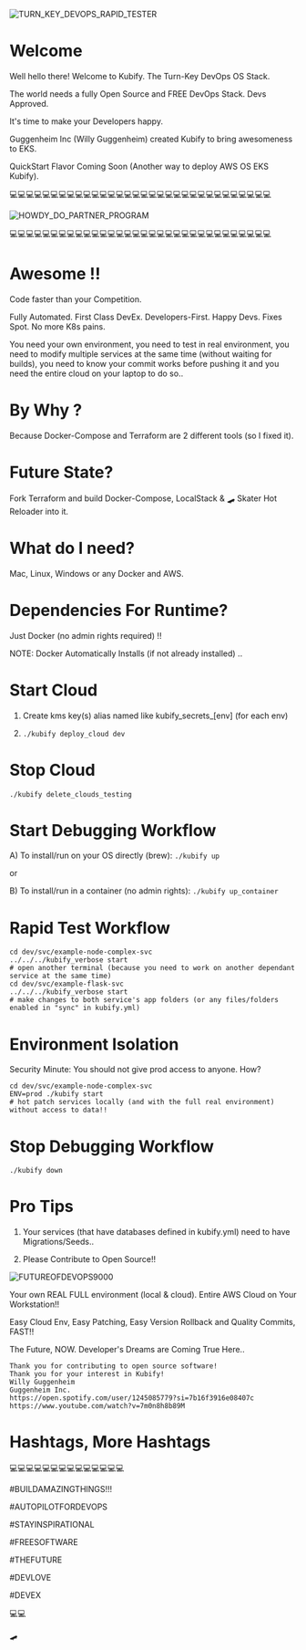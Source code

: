 ![TURN_KEY_DEVOPS_RAPID_TESTER](./docs/img/README_md_imgs/kubify-arch.drawio.png)


# Welcome

Well hello there! Welcome to Kubify. The Turn-Key DevOps OS Stack.

The world needs a fully Open Source and FREE DevOps Stack. Devs Approved.

It's time to make your Developers happy.

Guggenheim Inc (Willy Guggenheim) created Kubify to bring awesomeness to EKS.

QuickStart Flavor Coming Soon (Another way to deploy AWS OS EKS Kubify).

💻💻💻💻💻💻💻💻💻💻💻💻💻💻💻💻💻💻💻💻💻💻💻💻💻💻💻💻💻💻💻💻

![HOWDY_DO_PARTNER_PROGRAM](./docs/img/README_md_imgs/AWS-Partner.jpeg)

💻💻💻💻💻💻💻💻💻💻💻💻💻💻💻💻💻💻💻💻💻💻💻💻💻💻💻💻💻💻💻💻

# Awesome !!

Code faster than your Competition. 

Fully Automated. First Class DevEx. Developers-First. Happy Devs. Fixes Spot. No more K8s pains.

You need your own environment, you need to test in real environment, you need to modify multiple services at the same time (without waiting for builds), you need to know your commit works before pushing it and you need the entire cloud on your laptop to do so..


# By Why ?
 
Because Docker-Compose and Terraform are 2 different tools (so I fixed it).
 

# Future State?
 
Fork Terraform and build Docker-Compose, LocalStack & 🛹 Skater Hot Reloader into it.
 
 
# What do I need?
 
Mac, Linux, Windows or any Docker and AWS.
 
 
# Dependencies For Runtime?

Just Docker (no admin rights required) !!

NOTE: Docker Automatically Installs (if not already installed) ..
 

# Start Cloud
 
1) Create kms key(s) alias named like kubify_secrets_[env] (for each env)

2) `./kubify deploy_cloud dev`
 

# Stop Cloud

`./kubify delete_clouds_testing`
 

# Start Debugging Workflow
 
A) To install/run on your OS directly (brew): `./kubify up`
 
or
 
B) To install/run in a container (no admin rights): `./kubify up_container`


# Rapid Test Workflow

```
cd dev/svc/example-node-complex-svc
../../../kubify_verbose start
# open another terminal (because you need to work on another dependant service at the same time)
cd dev/svc/example-flask-svc
../../../kubify_verbose start
# make changes to both service's app folders (or any files/folders enabled in "sync" in kubify.yml)
```


# Environment Isolation

Security Minute: You should not give prod access to anyone. How?
```
cd dev/svc/example-node-complex-svc
ENV=prod ./kubify start
# hot patch services locally (and with the full real environment) without access to data!!
```


# Stop Debugging Workflow

`./kubify down`


# Pro Tips

1) Your services (that have databases defined in kubify.yml) need to have Migrations/Seeds..

2) Please Contribute to Open Source!!


![FUTUREOFDEVOPS9000](./docs/img/README_md_imgs/the-future.gif)

Your own REAL FULL environment (local & cloud). Entire AWS Cloud on Your Workstation!!

Easy Cloud Env, Easy Patching, Easy Version Rollback and Quality Commits, FAST!!

The Future, NOW. Developer's Dreams are Coming True Here..

```
Thank you for contributing to open source software!
Thank you for your interest in Kubify!
Willy Guggenheim
Guggenheim Inc.
https://open.spotify.com/user/1245085779?si=7b16f3916e08407c
https://www.youtube.com/watch?v=7m0n8h8b89M
```
 
# Hashtags, More Hashtags

💻💻💻💻💻💻💻💻💻💻💻💻💻💻

#BUILDAMAZINGTHINGS!!!

#AUTOPILOTFORDEVOPS

#STAYINSPIRATIONAL

#FREESOFTWARE

#THEFUTURE

#DEVLOVE

#DEVEX

💻💻
 
🛹